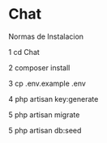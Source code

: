 # Chat

Normas de Instalacion


1 cd Chat

2 composer install

3 cp .env.example .env

4 php artisan key:generate

5 php artisan migrate

5 php artisan db:seed
